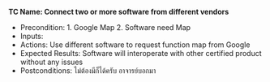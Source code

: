 **TC Name: Connect two or more software from different vendors**
* Precondition: 1. Google Map 2. Software need Map
* Inputs: 
* Actions: Use different software to request function map from Google
* Expected Results: Software will interoperate with other certified product without any issues 
* Postconditions: ไม่ต้องมีก็ได้ครับ อาจารย์บอกมา
